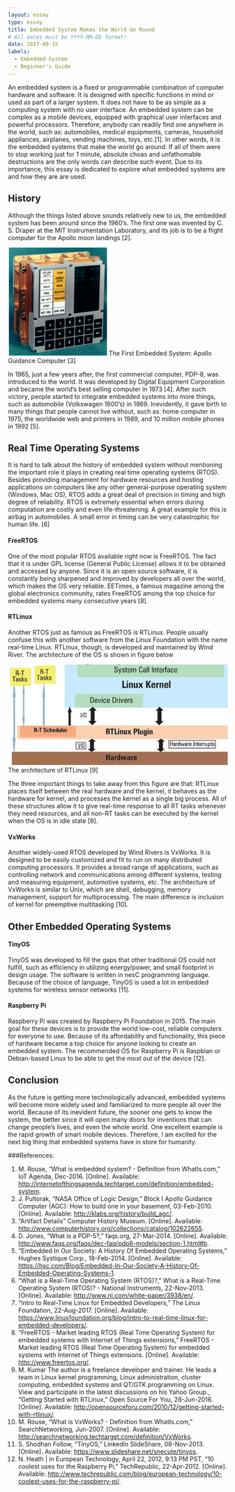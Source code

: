 ```yaml
---
layout: essay
type: essay
title: Embedded System Makes the World Go Round
# All dates must be YYYY-MM-DD format!
date: 2017-09-15
labels:
  - Embedded System
  - Beginner's Guide
---
```



An embedded system is a fixed or programmable combination of computer hardware and software. It is designed with specific functions in mind or used as part of a larger system. It does not have to be as simple as a computing system with no user interface. An embedded system can be complex as a mobile devices, equipped with graphical user interfaces and powerful processors. Therefore, anybody can readily find one anywhere in the world, such as:  automobiles, medical equipments, cameras, household appliances, airplanes, vending machines, toys, etc.[1]. In other words, it is the embedded systems that make the world go around. If all of them were to stop working just for 1 minute, absolute choas and unfathomable destructions are the only words can describe such event. Due to its importance, this essay is dedicated to explore what embedded systems are and how they are are used.

## History

Although the things listed above sounds relatively new to us, the embedded system has been around since the 1960’s. The first one was invented by C. S. Draper at the MIT Instrumentation Laboratory, and its job is to be a flight computer for the Apollo moon landings [2].

<img class="ui medium left floated image" src="../images/embeddedsystem1.png">
The First Embedded System: Apollo Guidance Computer [3]


In 1965, just a few years after, the first commercial computer, PDP-8, was introduced to the world. It was developed by Digital Equipment Corporation and became the world’s best selling computer in 1973 [4]. After such victory, people started to integrate embedded systems into more things, such as automobile (Volkswagen 1600’s) in 1969. Inevidently, it gave birth to many things that people cannot live without, such as: home computer in 1975, the worldwide web and printers in 1989, and 10 million mobile phones in 1992 [5].

## Real Time Operating Systems
It is hard to talk about the history of embedded system without mentioning the important role it plays in creating real time operating systems (RTOS). Besides providing management for hardware resources and hosting applications on computers like any other general-purpose operating system (Windows, Mac OS), RTOS adds a great deal of precision in timing and high degree of reliability. RTOS is extremely essential when errors during computation are costly and even life-threatening. A great example for this is airbag in automobiles. A small error in timing can be very catastrophic for human life. [6]

#### FreeRTOS
One of the most popular RTOS available right now is FreeRTOS. The fact that it is under GPL license (General Public License) allows it to be  obtained and accessed by anyone. Since it is an open source software, it is constantly being sharpened and improved by developers all over the world, which makes the OS very reliable. EETimes, a famous magazine among the global electronics community, rates FreeRTOS among the top choice for embedded systems many consecutive years [8].

#### RTLinux
Another RTOS just as famous as FreeRTOS is RTLinux. People usually confuse this with another software from the Linux Foundation with the name real-time Linux. RTLinux, though, is developed and maintained by Wind River. The architecture of the OS is shown in figure below

<img class="ui medium left floated image" src="../images/embeddedsystem2.png">
The architecture of RTLinux [9]


The three important things to take away from this figure are that: RTLinux places itself between the real hardware and the kernel, it behaves as the hardware for kernel, and processes the kernel as a single big process. All of these structures allow it to give real-time response to all RT tasks whenever they need resources, and all non-RT tasks can be executed by the kernel when the OS is in idle state [9].

#### VxWorks
Another widely-used RTOS developed by Wind Rivers is VxWorks. It is designed to be easily customized and fit to run on many distributed computing processors. It provides a broad range of applications, such as controlling network and communications among different systems, testing and measuring equipment, automotive systems, etc.
The architecture of VxWorks is similar to Unix, which are shell, debugging, memory management, support for multiprocessing.  The main difference is inclusion of kernel for preemptive multitasking [10].

## Other Embedded Operating Systems
#### TinyOS
TinyOS was developed to fill the gaps that other traditional OS could not fulfill, such as efficiency in utilizing energy/power, and small footprint in design usage. The software is written in nesC programming language. Because of the choice of language, TinyOS is used a lot in embedded systems for wireless sensor networks [11].

#### Raspberry Pi
Raspberry Pi was created by Raspberry Pi Foundation in 2015. The main goal for these devices is to provide the world low-cost, reliable computers for everyone to use. Because of its affordability and functionality, this piece of hardware became a top choice for anyone looking to create an embedded system. The recommended OS for Raspberry Pi is Raspbian or Debian-based Linux to be able to get the most out of the device [12].

## Conclusion
As the future is getting more technologically advanced, embedded systems will become more widely used and familiarized to more people all over the world. Because of its inevident future, the sooner one gets to know the system, the better since it will open many doors for inventions that can change people’s lives, and even the whole world. One excellent example is the rapid growth of smart mobile devices. Therefore, I am excited for the next big thing that embedded systems have in store for humanity.

###References:

1. M. Rouse, “What is embedded system? - Definition from WhatIs.com,” IoT Agenda, Dec-2016. [Online]. Available: http://internetofthingsagenda.techtarget.com/definition/embedded-system.
2. J. Pultorak, “NASA Office of Logic Design,” Block I Apollo Guidance Computer (AGC): How to build one in your basement, 03-Feb-2010. [Online]. Available: http://klabs.org/history/build_agc/.
3. “Artifact Details” Computer History Museum. [Online]. Available: http://www.computerhistory.org/collections/catalog/102622655.
4. D. Jones, “What is a PDP-5?,” faqs.org, 27-Mar-2014. [Online]. Available: http://www.faqs.org/faqs/dec-faq/pdp8-models/section-1.html#b.
5. “Embedded In Our Society: A History Of Embedded Operating Systems,” Hughes Systique Corp., 18-Feb-2014. [Online]. Available: https://hsc.com/Blog/Embedded-In-Our-Society-A-History-Of-Embedded-Operating-Systems-1.
6. “What is a Real-Time Operating System (RTOS)?,” What is a Real-Time Operating System (RTOS)? - National Instruments, 22-Nov-2013. [Online]. Available: http://www.ni.com/white-paper/3938/en/.
7. “Intro to Real-Time Linux for Embedded Developers,” The Linux Foundation, 22-Aug-2017. [Online]. Available: https://www.linuxfoundation.org/blog/intro-to-real-time-linux-for-embedded-developers/.
8. “FreeRTOS - Market leading RTOS (Real Time Operating System) for embedded systems with Internet of Things extensions,” FreeRTOS - Market leading RTOS (Real Time Operating System) for embedded systems with Internet of Things extensions. [Online]. Available: http://www.freertos.org/.
9. M. Kumar The author is a freelance developer and trainer. He leads a team in Linux kernel programming, Linux administration, cluster computing, embedded systems and QT/GTK programming on Linux. View and participate in the latest discussions on his Yahoo Group., “Getting Started with RTLinux,” Open Source For You, 28-Jun-2016. [Online]. Available: http://opensourceforu.com/2010/12/getting-started-with-rtlinux/.
10. M. Rouse, “What is VxWorks? - Definition from WhatIs.com,” SearchNetworking, Jun-2007. [Online]. Available: http://searchnetworking.techtarget.com/definition/VxWorks.
11. S. Shodhan Follow, “TinyOS,” LinkedIn SlideShare, 08-Nov-2013. [Online]. Available: https://www.slideshare.net/snecute/tinyos.
12. N. Heath | in European Technology, April 22, 2012, 9:13 PM PST, “10 coolest uses for the Raspberry Pi,” TechRepublic, 22-Apr-2012. [Online]. Available: http://www.techrepublic.com/blog/european-technology/10-coolest-uses-for-the-raspberry-pi/.
